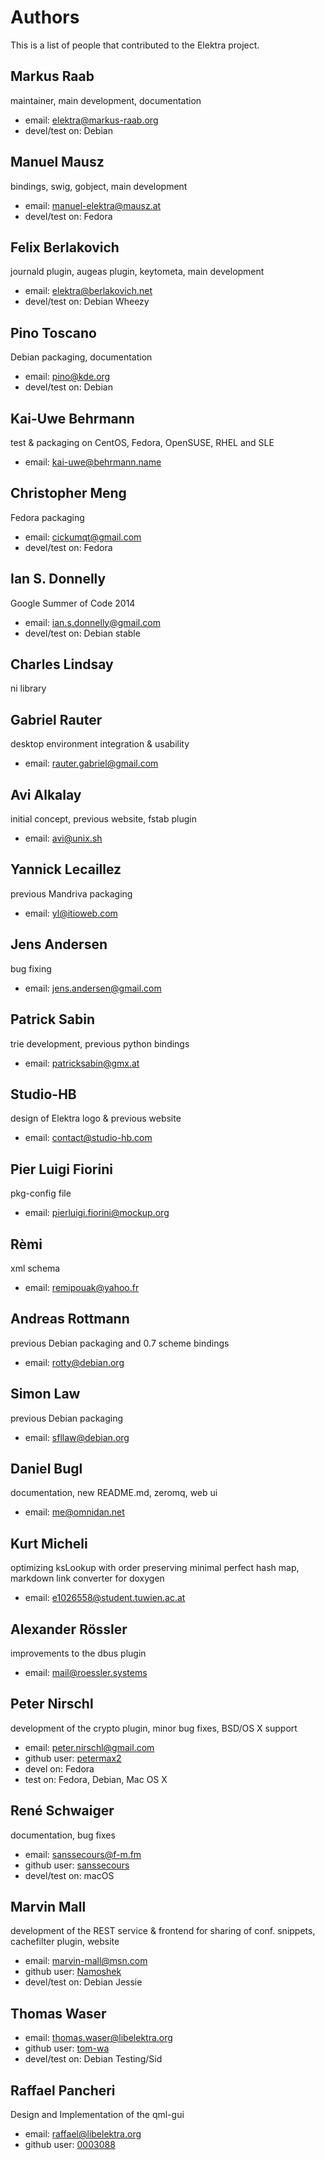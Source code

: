 # Authors #

This is a list of people that contributed to the Elektra project.


## Markus Raab ##

maintainer, main development, documentation

- email: elektra@markus-raab.org
- devel/test on: Debian


## Manuel Mausz ##

bindings, swig, gobject, main development

- email: manuel-elektra@mausz.at
- devel/test on: Fedora


## Felix Berlakovich ##

journald plugin, augeas plugin, keytometa, main development

- email: elektra@berlakovich.net
- devel/test on: Debian Wheezy


## Pino Toscano ##

Debian packaging, documentation

- email: pino@kde.org
- devel/test on: Debian


## Kai-Uwe Behrmann ##

test & packaging on CentOS, Fedora, OpenSUSE, RHEL and SLE

- email: kai-uwe@behrmann.name


## Christopher Meng ##

Fedora packaging

- email: cickumqt@gmail.com
- devel/test on: Fedora


## Ian S. Donnelly ##

Google Summer of Code 2014

- email: ian.s.donnelly@gmail.com
- devel/test on: Debian stable


## Charles Lindsay ##

ni library


## Gabriel Rauter ##

desktop environment integration & usability

- email: rauter.gabriel@gmail.com


## Avi Alkalay ##

initial concept, previous website, fstab plugin

- email: avi@unix.sh


## Yannick Lecaillez ##

previous Mandriva packaging

- email: yl@itioweb.com


## Jens Andersen ##

bug fixing

- email: jens.andersen@gmail.com


## Patrick Sabin ##

trie development, previous python bindings

- email: patricksabin@gmx.at


## Studio-HB ##

design of Elektra logo & previous website

- email: contact@studio-hb.com


## Pier Luigi Fiorini ##

pkg-config file

- email: pierluigi.fiorini@mockup.org


## Rèmi ##

xml schema

- email: remipouak@yahoo.fr


## Andreas Rottmann ##

previous Debian packaging and 0.7 scheme bindings

- email: rotty@debian.org


## Simon Law ##

previous Debian packaging

- email: sfllaw@debian.org


## Daniel Bugl ##

documentation, new README.md, zeromq, web ui

- email: me@omnidan.net


## Kurt Micheli ##

optimizing ksLookup with order preserving minimal perfect hash map, markdown link converter for doxygen

- email: e1026558@student.tuwien.ac.at


## Alexander Rössler ##

improvements to the dbus plugin

- email: mail@roessler.systems


## Peter Nirschl ##

development of the crypto plugin, minor bug fixes, BSD/OS X support

- email: peter.nirschl@gmail.com
- github user: [petermax2](http://github.com/petermax2)
- devel on: Fedora
- test on: Fedora, Debian, Mac OS X


## René Schwaiger ##

documentation, bug fixes

- email: sanssecours@f-m.fm
- github user: [sanssecours](http://github.com/sanssecours)
- devel/test on: macOS


## Marvin Mall ##

development of the REST service & frontend for sharing of conf. snippets, cachefilter plugin, website

- email: marvin-mall@msn.com
- github user: [Namoshek](https://github.com/Namoshek)
- devel/test on: Debian Jessie


## Thomas Waser ##

- email: thomas.waser@libelektra.org
- github user: [tom-wa](https://github.com/tom-wa)
- devel/test on: Debian Testing/Sid


## Raffael Pancheri ##

Design and Implementation of the qml-gui

- email: raffael@libelektra.org
- github user: [0003088](https://github.com/0003088)
